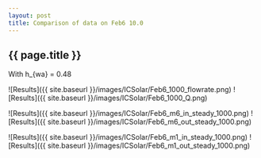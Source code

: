 ```yaml
---
layout: post
title: Comparison of data on Feb6 10.0
---
```

{{ page.title }}
-----------------
With h_{wa} = 0.48

![Results]({{ site.baseurl }}/images/ICSolar/Feb6_1000_flowrate.png) ![Results]({{ site.baseurl }}/images/ICSolar/Feb6_1000_Q.png)

![Results]({{ site.baseurl }}/images/ICSolar/Feb6_m6_in_steady_1000.png) ![Results]({{ site.baseurl }}/images/ICSolar/Feb6_m6_out_steady_1000.png)

![Results]({{ site.baseurl }}/images/ICSolar/Feb6_m1_in_steady_1000.png) ![Results]({{ site.baseurl }}/images/ICSolar/Feb6_m1_out_steady_1000.png)

